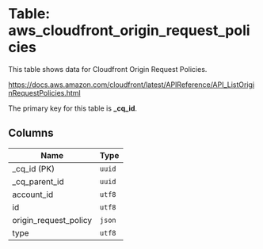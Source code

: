 # Table: aws_cloudfront_origin_request_policies

This table shows data for Cloudfront Origin Request Policies.

https://docs.aws.amazon.com/cloudfront/latest/APIReference/API_ListOriginRequestPolicies.html

The primary key for this table is **_cq_id**.

## Columns

| Name          | Type          |
| ------------- | ------------- |
|_cq_id (PK)|`uuid`|
|_cq_parent_id|`uuid`|
|account_id|`utf8`|
|id|`utf8`|
|origin_request_policy|`json`|
|type|`utf8`|